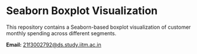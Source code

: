 # Seaborn Boxplot Visualization

This repository contains a Seaborn-based boxplot visualization of customer monthly spending across different segments.

**Email:** 21f3002792@ds.study.iitm.ac.in
